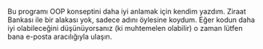 Bu programı OOP konseptini daha iyi anlamak için kendim yazdım. Ziraat Bankası ile bir alakası yok, sadece adını öylesine koydum. Eğer kodun daha iyi olabileceğini düşünüyorsanız (ki muhtemelen olabilir) o zaman lütfen bana e-posta aracılığıyla ulaşın.
